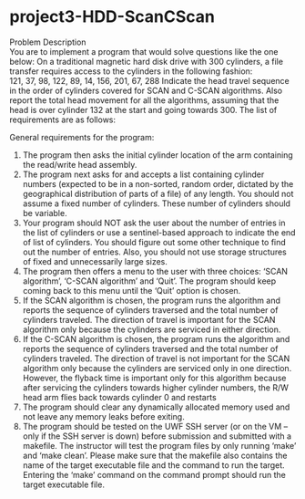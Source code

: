 # project3-HDD-ScanCScan
Problem Description  
You are to implement a program that would solve questions like the one below: 
On  a  traditional  magnetic  hard  disk  drive  with  300  cylinders,  a  file  transfer  requires  access  to  the 
cylinders in the following fashion:  
121, 37, 98, 122, 89, 14, 156, 201, 67, 288 
Indicate  the  head  travel  sequence  in  the  order  of  cylinders  covered  for  SCAN  and  C-SCAN 
algorithms. Also report the total head movement for all the algorithms, assuming that the head is over 
cylinder 132 at the start and going towards 300. 
The list of requirements are as follows: 
 
General requirements for the program: 
1. The  program  then  asks  the  initial  cylinder  location  of  the  arm  containing  the  read/write  head 
assembly. 
2. The  program  next  asks  for  and  accepts  a  list  containing  cylinder  numbers  (expected  to  be  in  a 
non-sorted,  random  order,  dictated  by  the  geographical  distribution  of  parts  of  a  file)  of  any 
length. You should not assume a fixed number of cylinders. These number of cylinders should be 
variable. 
3. Your program should NOT ask the user about the number of entries in the list of cylinders or use 
a  sentinel-based  approach  to  indicate  the  end  of  list  of  cylinders.  You  should  figure  out  some 
other technique to find out the number of entries. Also, you should not use storage structures of 
fixed and unnecessarily large sizes. 
4. The  program  then  offers  a  menu  to  the  user  with  three  choices:  ‘SCAN  algorithm’,  ‘C-SCAN 
algorithm’ and ‘Quit’. The program should keep coming back to this menu until the ‘Quit’ option 
is chosen. 
5. If  the  SCAN  algorithm  is  chosen,  the  program  runs  the  algorithm  and  reports  the  sequence  of 
cylinders traversed and the total number of cylinders traveled. The direction of travel is important 
for the SCAN algorithm only because the cylinders are serviced in either direction. 
6. If the C-SCAN algorithm is chosen, the program runs the algorithm and reports the sequence of 
cylinders  traversed  and  the  total  number  of  cylinders  traveled.  The  direction  of  travel  is  not 
important for the SCAN algorithm only because the cylinders are serviced only in one direction. 
However,  the  flyback  time  is  important  only  for  this  algorithm  because  after  servicing  the 
cylinders towards higher cylinder numbers, the R/W head arm flies back towards cylinder 0 and 
restarts 
7. The  program  should  clear  any  dynamically  allocated  memory  used  and  not  leave  any  memory 
leaks before exiting. 
8. The program should be tested on the UWF SSH server (or on the VM – only if the SSH server is 
down) before submission and submitted with a makefile. The instructor will test the program files 
by only running ‘make’ and ‘make clean’. Please make sure that the makefile also contains the 
name of the target executable file and the command to run the target. Entering the ‘make’ 
command on the command prompt should run the target executable file. 
